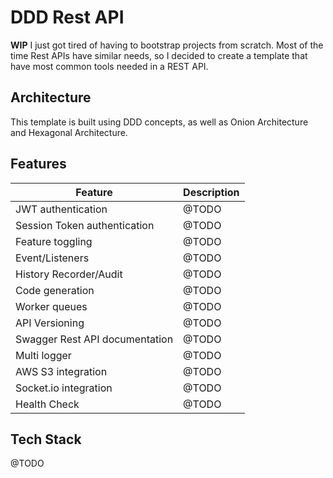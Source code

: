 # DDD Rest API

**WIP**
I just got tired of having to bootstrap projects from scratch. Most of the time Rest APIs have similar needs, so I decided to create a template that have most common tools needed in a REST API.

## Architecture

This template is built using DDD concepts, as well as Onion Architecture and Hexagonal Architecture.

## Features

| Feature | Description |
|--|--|
| JWT authentication | @TODO |
| Session Token authentication | @TODO |
| Feature toggling | @TODO |
| Event/Listeners | @TODO |
| History Recorder/Audit | @TODO |
| Code generation | @TODO |
| Worker queues | @TODO |
| API Versioning | @TODO |
| Swagger Rest API documentation | @TODO |
| Multi logger | @TODO |
| AWS S3 integration | @TODO |
| Socket.io integration | @TODO |
| Health Check | @TODO |

## Tech Stack

@TODO
